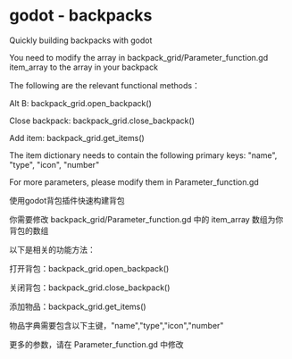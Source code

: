 # godot - backpacks
Quickly building backpacks with godot

You need to modify the array in  backpack_grid/Parameter_function.gd  item_array to the array in your backpack

The following are the relevant functional methods：

Alt B:  backpack_grid.open_backpack()

Close backpack:  backpack_grid.close_backpack()

Add item:  backpack_grid.get_items(<Dictionary>)

The item dictionary needs to contain the following primary keys: "name", "type", "icon", "number"

For more parameters, please modify them in Parameter_function.gd



使用godot背包插件快速构建背包

你需要修改 backpack_grid/Parameter_function.gd 中的 item_array 数组为你背包的数组

以下是相关的功能方法：

打开背包：backpack_grid.open_backpack()

关闭背包：backpack_grid.close_backpack()

添加物品：backpack_grid.get_items(<Dictionary>)

物品字典需要包含以下主键，"name","type","icon","number"

更多的参数，请在 Parameter_function.gd 中修改
